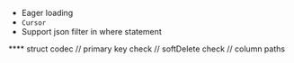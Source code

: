 - Eager loading
- `Cursor`
- Support json filter in where statement

\*\*\*\* struct codec
// primary key check
// softDelete check
// column paths
